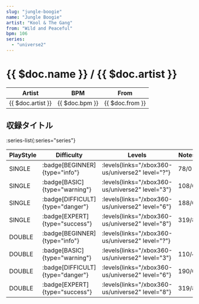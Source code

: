 ```yaml
---
slug: "jungle-boogie"
name: "Jungle Boogie"
artist: "Kool & The Gang"
from: "Wild and Peaceful"
bpm: 106
series:
  - "universe2"
---
```


# {{ $doc.name }} / {{ $doc.artist }}

|Artist|BPM|From|
|------|---|----|
|{{ $doc.artist }}|{{ $doc.bpm }}|{{ $doc.from }}|

## 収録タイトル

:series-list{:series="series"}

|PlayStyle|Difficulty|Levels|Notes|Movie|
|---------|----------|------|-----|-----|
|SINGLE| :badge[BEGINNER]{type="info"}| :levels{links="/xbox360-us/universe2" level="?"}|78/0||
|SINGLE| :badge[BASIC]{type="warning"}| :levels{links="/xbox360-us/universe2" level="3"}|108/6||
|SINGLE| :badge[DIFFICULT]{type="danger"}| :levels{links="/xbox360-us/universe2" level="6"}|188/0||
|SINGLE| :badge[EXPERT]{type="success"}| :levels{links="/xbox360-us/universe2" level="8"}|319/8||
|DOUBLE| :badge[BEGINNER]{type="info"}| :levels{links="/xbox360-us/universe2" level="?"}|||
|DOUBLE| :badge[BASIC]{type="warning"}| :levels{links="/xbox360-us/universe2" level="3"}|110/4||
|DOUBLE| :badge[DIFFICULT]{type="danger"}| :levels{links="/xbox360-us/universe2" level="6"}|190/0||
|DOUBLE| :badge[EXPERT]{type="success"}| :levels{links="/xbox360-us/universe2" level="8"}|319/8||
